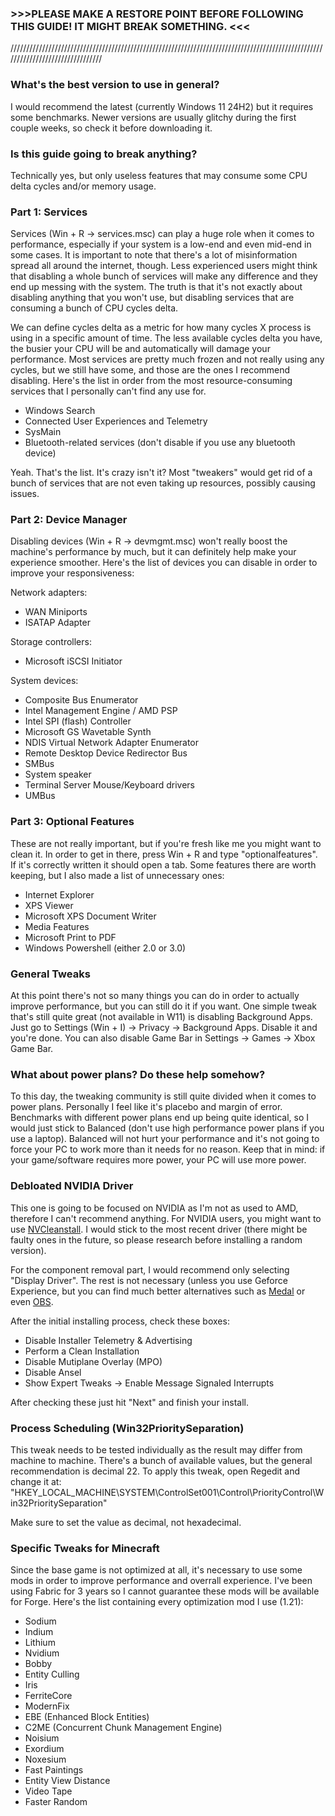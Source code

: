 ### >>>PLEASE MAKE A RESTORE POINT BEFORE FOLLOWING THIS GUIDE! IT MIGHT BREAK SOMETHING. <<<

////////////////////////////////////////////////////////////////////////////////////////////////////////////////////////////////

### What's the best version to use in general?

I would recommend the latest (currently Windows 11 24H2) but it requires some benchmarks. Newer versions are usually glitchy during the first couple weeks, so check it before downloading it.

### Is this guide going to break anything?

Technically yes, but only useless features that may consume some CPU delta cycles and/or memory usage.

### Part 1: Services

Services (Win + R -> services.msc) can play a huge role when it comes to performance, especially if your system is a low-end and even mid-end in some cases. It is important to note that there's a lot of misinformation spread all around the internet, though. Less experienced users might think that disabling a whole bunch of services will make any difference and they end up messing with the system. The truth is that it's not exactly about disabling anything that you won't use, but disabling services that are consuming a bunch of CPU cycles delta. 

We can define cycles delta as a metric for how many cycles X process is using in a specific amount of time. The less available cycles delta you have, the busier your CPU will be and automatically will damage your performance. Most services are pretty much frozen and not really using any cycles, but we still have some, and those are the ones I recommend disabling. Here's the list in order from the most resource-consuming services that I personally can't find any use for. 

- Windows Search
- Connected User Experiences and Telemetry
- SysMain 
- Bluetooth-related services (don't disable if you use any bluetooth device)

Yeah. That's the list. It's crazy isn't it? Most "tweakers" would get rid of a bunch of services that are not even taking up resources, possibly causing issues. 

### Part 2: Device Manager 

Disabling devices (Win + R -> devmgmt.msc) won't really boost the machine's performance by much, but it can definitely help make your experience smoother. Here's the list of devices you can disable in order to improve your responsiveness:

Network adapters:
- WAN Miniports 
- ISATAP Adapter

Storage controllers: 
- Microsoft iSCSI Initiator

System devices:
- Composite Bus Enumerator
- Intel Management Engine / AMD PSP
- Intel SPI (flash) Controller
- Microsoft GS Wavetable Synth
- NDIS Virtual Network Adapter Enumerator
- Remote Desktop Device Redirector Bus
- SMBus
- System speaker
- Terminal Server Mouse/Keyboard drivers
- UMBus

### Part 3: Optional Features

These are not really important, but if you're fresh like me you might want to clean it. In order to get in there, press Win + R and type "optionalfeatures". If it's correctly written it should open a tab. Some features there are worth keeping, but I also made a list of unnecessary ones:

- Internet Explorer
- XPS Viewer
- Microsoft XPS Document Writer
- Media Features
- Microsoft Print to PDF 
- Windows Powershell (either 2.0 or 3.0)

### General Tweaks

At this point there's not so many things you can do in order to actually improve performance, but you can still do it if you want. One simple tweak that's still quite great (not available in W11) is disabling Background Apps. Just go to Settings (Win + I) -> Privacy -> Background Apps. Disable it and you're done. You can also disable Game Bar in Settings -> Games -> Xbox Game Bar.

### What about power plans? Do these help somehow?

To this day, the tweaking community is still quite divided when it comes to power plans. Personally I feel like it's placebo and margin of error. Benchmarks with different power plans end up being quite identical, so I would just stick to Balanced (don't use high performance power plans if you use a laptop). Balanced will not hurt your performance and it's not going to force your PC to work more than it needs for no reason. Keep that in mind: if your game/software requires more power, your PC will use more power. 

### Debloated NVIDIA Driver

This one is going to be focused on NVIDIA as I'm not as used to AMD, therefore I can't recommend anything. For NVIDIA users, you might want to use [NVCleanstall](https://www.techpowerup.com/download/techpowerup-nvcleanstall/). I would stick to the most recent driver (there might be faulty ones in the future, so please research before installing a random version). 

For the component removal part, I would recommend only selecting "Display Driver". The rest is not necessary (unless you use Geforce Experience, but you can find much better alternatives such as [Medal](https://medal.tv/) or even [OBS](https://obsproject.com/download). 

After the initial installing process, check these boxes: 

- Disable Installer Telemetry & Advertising 
- Perform a Clean Installation
- Disable Mutiplane Overlay (MPO)
- Disable Ansel
- Show Expert Tweaks -> Enable Message Signaled Interrupts 

After checking these just hit "Next" and finish your install. 

### Process Scheduling (Win32PrioritySeparation)

This tweak needs to be tested individually as the result may differ from machine to machine. There's a bunch of available values, but the general recommendation is decimal 22. To apply this tweak, open Regedit and change it at: "HKEY_LOCAL_MACHINE\SYSTEM\ControlSet001\Control\PriorityControl\Win32PrioritySeparation"

Make sure to set the value as decimal, not hexadecimal. 

### Specific Tweaks for Minecraft

Since the base game is not optimized at all, it's necessary to use some mods in order to improve performance and overrall experience. I've been using Fabric for 3 years so I cannot guarantee these mods will be available for Forge. Here's the list containing every optimization mod I use (1.21):

- Sodium
- Indium
- Lithium
- Nvidium
- Bobby
- Entity Culling 
- Iris 
- FerriteCore
- ModernFix
- EBE (Enhanced Block Entities)
- C2ME (Concurrent Chunk Management Engine)
- Noisium
- Exordium
- Noxesium
- Fast Paintings
- Entity View Distance
- Video Tape
- Faster Random 








